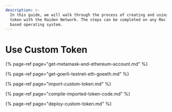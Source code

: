 ```yaml
---
description: >-
  In this guide, we will walk through the process of creating and using a custom
  token with the Raiden Network. The steps can be completed on any Mac or UNIX
  based operating system.
---
```


# Use Custom Token

{% page-ref page="get-metamask-and-ethereum-account.md" %}

{% page-ref page="get-goerli-testnet-eth-goeeth.md" %}

{% page-ref page="import-custom-token.md" %}

{% page-ref page="compile-imported-token-code.md" %}

{% page-ref page="deploy-custom-token.md" %}

